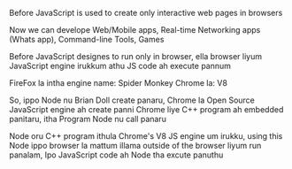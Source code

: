 Before JavaScript is used to create only interactive web pages in browsers

Now we can develope Web/Mobile apps, Real-time Networking apps (Whats app), Command-line Tools, Games

Before JavaScript designes to run only in browser, ella browser liyum JavaScript engine irukkum athu JS code ah execute pannum

  FireFox la intha engine  name: Spider Monkey
  Chrome la: V8

So, ippo Node nu Brian Doll create panaru, Chrome la Open Source JavaScript engine ah create panni Chrome liye C++ program ah embedded panitaru, itha Program Node nu call panaru

Node oru C++ program ithula Chrome's V8 JS engine um irukku, using this Node ippo browser la mattum illama outside of the browser liyum run panalam, Ipo JavaScript code ah Node tha excute panuthu
